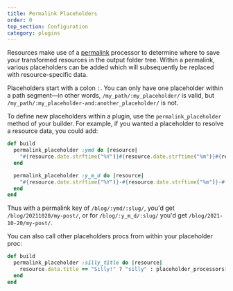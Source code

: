 ```yaml
---
title: Permalink Placeholders
order: 0
top_section: Configuration
category: plugins
---
```


Resources make use of a [permalink](/docs/content/permalinks) processor to determine where to save your transformed resources in the output folder tree. Within a permalink, various placeholders can be added which will subsequently be replaced with resource-specific data.

Placeholders start with a colon `:`. You can only have one placeholder within a path segment—in other words, `/my_path/:my_placeholder/` is valid, but `/my_path/:my_placeholder-and:another_placeholder/` is not.

To define new placeholders within a plugin, use the `permalink_placeholder` method of your builder. For example, if you wanted a placeholder to resolve a resource data, you could add:

```ruby
def build
  permalink_placeholder :ymd do |resource|
    "#{resource.date.strftime("%Y")}#{resource.date.strftime("%m")}#{resource.date.strftime("%d")}"
  end

  permalink_placeholder :y_m_d do |resource|
    "#{resource.date.strftime("%Y")}-#{resource.date.strftime("%m")}-#{resource.date.strftime("%d")}"
  end
end
```

Thus with a permalink key of `/blog/:ymd/:slug/`, you'd get `/blog/20211020/my-post/`, or for `/blog/:y_m_d/:slug/` you'd get `/blog/2021-10-20/my-post/`.

You can also call other placeholders procs from within your placeholder proc:

```ruby
def build
  permalink_placeholder :silly_title do |resource|
    resource.data.title == "Silly!" ? "silly" : placeholder_processors[:title].(resource)
  end
end
```
